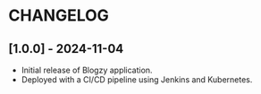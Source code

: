 # CHANGELOG

## [1.0.0] - 2024-11-04
- Initial release of Blogzy application.
- Deployed with a CI/CD pipeline using Jenkins and Kubernetes.
